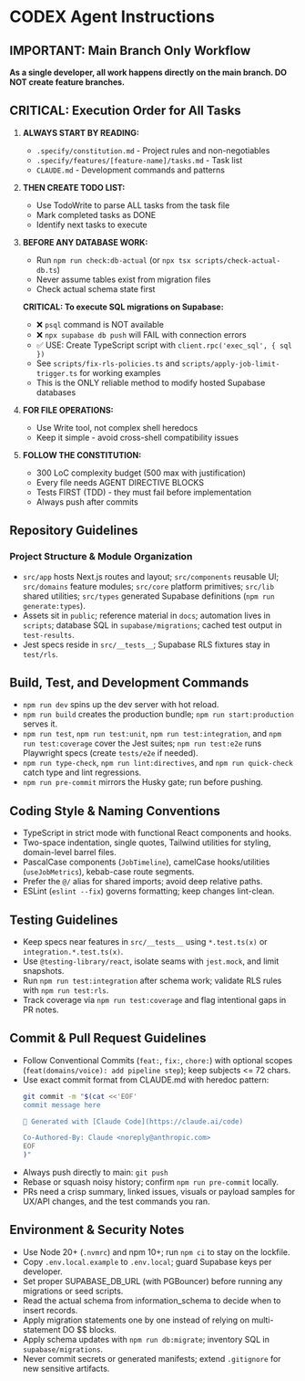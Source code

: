 # CODEX Agent Instructions

## IMPORTANT: Main Branch Only Workflow
**As a single developer, all work happens directly on the main branch. DO NOT create feature branches.**

## CRITICAL: Execution Order for All Tasks

1. **ALWAYS START BY READING:**
   - `.specify/constitution.md` - Project rules and non-negotiables
   - `.specify/features/[feature-name]/tasks.md` - Task list
   - `CLAUDE.md` - Development commands and patterns

2. **THEN CREATE TODO LIST:**
   - Use TodoWrite to parse ALL tasks from the task file
   - Mark completed tasks as DONE
   - Identify next tasks to execute

3. **BEFORE ANY DATABASE WORK:**
   - Run `npm run check:db-actual` (or `npx tsx scripts/check-actual-db.ts`)
   - Never assume tables exist from migration files
   - Check actual schema state first

   **CRITICAL: To execute SQL migrations on Supabase:**
   - ❌ `psql` command is NOT available
   - ❌ `npx supabase db push` will FAIL with connection errors
   - ✅ USE: Create TypeScript script with `client.rpc('exec_sql', { sql })`
   - See `scripts/fix-rls-policies.ts` and `scripts/apply-job-limit-trigger.ts` for working examples
   - This is the ONLY reliable method to modify hosted Supabase databases

4. **FOR FILE OPERATIONS:**
   - Use Write tool, not complex shell heredocs
   - Keep it simple - avoid cross-shell compatibility issues

5. **FOLLOW THE CONSTITUTION:**
   - 300 LoC complexity budget (500 max with justification)
   - Every file needs AGENT DIRECTIVE BLOCKS
   - Tests FIRST (TDD) - they must fail before implementation
   - Always push after commits

## Repository Guidelines

### Project Structure & Module Organization
- `src/app` hosts Next.js routes and layout; `src/components` reusable UI; `src/domains` feature modules; `src/core` platform primitives; `src/lib` shared utilities; `src/types` generated Supabase definitions (`npm run generate:types`).
- Assets sit in `public`; reference material in `docs`; automation lives in `scripts`; database SQL in `supabase/migrations`; cached test output in `test-results`.
- Jest specs reside in `src/__tests__`; Supabase RLS fixtures stay in `test/rls`.

## Build, Test, and Development Commands
- `npm run dev` spins up the dev server with hot reload.
- `npm run build` creates the production bundle; `npm run start:production` serves it.
- `npm run test`, `npm run test:unit`, `npm run test:integration`, and `npm run test:coverage` cover the Jest suites; `npm run test:e2e` runs Playwright specs (create `tests/e2e` if needed).
- `npm run type-check`, `npm run lint:directives`, and `npm run quick-check` catch type and lint regressions.
- `npm run pre-commit` mirrors the Husky gate; run before pushing.

## Coding Style & Naming Conventions
- TypeScript in strict mode with functional React components and hooks.
- Two-space indentation, single quotes, Tailwind utilities for styling, domain-level barrel files.
- PascalCase components (`JobTimeline`), camelCase hooks/utilities (`useJobMetrics`), kebab-case route segments.
- Prefer the `@/` alias for shared imports; avoid deep relative paths.
- ESLint (`eslint --fix`) governs formatting; keep changes lint-clean.

## Testing Guidelines
- Keep specs near features in `src/__tests__` using `*.test.ts(x)` or `integration.*.test.ts(x)`.
- Use `@testing-library/react`, isolate seams with `jest.mock`, and limit snapshots.
- Run `npm run test:integration` after schema work; validate RLS rules with `npm run test:rls`.
- Track coverage via `npm run test:coverage` and flag intentional gaps in PR notes.

## Commit & Pull Request Guidelines
- Follow Conventional Commits (`feat:`, `fix:`, `chore:`) with optional scopes (`feat(domains/voice): add pipeline step`); keep subjects <= 72 chars.
- Use exact commit format from CLAUDE.md with heredoc pattern:
  ```bash
  git commit -m "$(cat <<'EOF'
  commit message here
  
  🤖 Generated with [Claude Code](https://claude.ai/code)
  
  Co-Authored-By: Claude <noreply@anthropic.com>
  EOF
  )"
  ```
- Always push directly to main: `git push`
- Rebase or squash noisy history; confirm `npm run pre-commit` locally.
- PRs need a crisp summary, linked issues, visuals or payload samples for UX/API changes, and the test commands you ran.

## Environment & Security Notes
- Use Node 20+ (`.nvmrc`) and npm 10+; run `npm ci` to stay on the lockfile.
- Copy `.env.local.example` to `.env.local`; guard Supabase keys per developer.
- Set proper SUPABASE_DB_URL (with PGBouncer) before running any migrations or seed scripts.
- Read the actual schema from information_schema to decide when to insert records.
- Apply migration statements one by one instead of relying on multi-statement DO $$ blocks.
- Apply schema updates with `npm run db:migrate`; inventory SQL in `supabase/migrations`.
- Never commit secrets or generated manifests; extend `.gitignore` for new sensitive artifacts.

